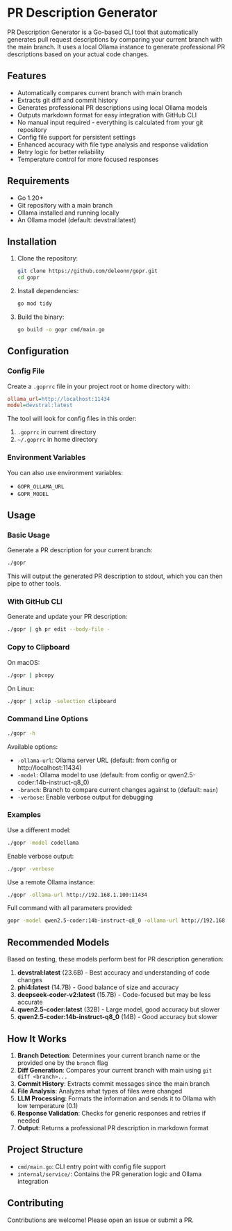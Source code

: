 # PR Description Generator

PR Description Generator is a Go-based CLI tool that automatically generates pull request descriptions by comparing your current branch with the main branch. It uses a local Ollama instance to generate professional PR descriptions based on your actual code changes.

## Features

- Automatically compares current branch with main branch
- Extracts git diff and commit history
- Generates professional PR descriptions using local Ollama models
- Outputs markdown format for easy integration with GitHub CLI
- No manual input required - everything is calculated from your git repository
- Config file support for persistent settings
- Enhanced accuracy with file type analysis and response validation
- Retry logic for better reliability
- Temperature control for more focused responses

## Requirements

- Go 1.20+
- Git repository with a main branch
- Ollama installed and running locally
- An Ollama model (default: devstral:latest)

## Installation

1. Clone the repository:

   ```bash
   git clone https://github.com/deleonn/gopr.git
   cd gopr
   ```

2. Install dependencies:

   ```bash
   go mod tidy
   ```

3. Build the binary:

   ```bash
   go build -o gopr cmd/main.go
   ```

## Configuration

### Config File

Create a `.goprrc` file in your project root or home directory with:

```ini
ollama_url=http://localhost:11434
model=devstral:latest
```

The tool will look for config files in this order:

1. `.goprrc` in current directory
2. `~/.goprrc` in home directory

### Environment Variables

You can also use environment variables:

- `GOPR_OLLAMA_URL`
- `GOPR_MODEL`

## Usage

### Basic Usage

Generate a PR description for your current branch:

```bash
./gopr
```

This will output the generated PR description to stdout, which you can then pipe to other tools.

### With GitHub CLI

Generate and update your PR description:

```bash
./gopr | gh pr edit --body-file -
```

### Copy to Clipboard

On macOS:

```bash
./gopr | pbcopy
```

On Linux:

```bash
./gopr | xclip -selection clipboard
```

### Command Line Options

```bash
./gopr -h
```

Available options:

- `-ollama-url`: Ollama server URL (default: from config or http://localhost:11434)
- `-model`: Ollama model to use (default: from config or qwen2.5-coder:14b-instruct-q8_0)
- `-branch`: Branch to compare current changes against to (default: `main`)
- `-verbose`: Enable verbose output for debugging

### Examples

Use a different model:

```bash
./gopr -model codellama
```

Enable verbose output:

```bash
./gopr -verbose
```

Use a remote Ollama instance:

```bash
./gopr -ollama-url http://192.168.1.100:11434
```

Full command with all parameters provided:

```bash
gopr -model qwen2.5-coder:14b-instruct-q8_0 -ollama-url http://192.168.1.100:11434 -branch main -verbose true
```

## Recommended Models

Based on testing, these models perform best for PR description generation:

1. **devstral:latest** (23.6B) - Best accuracy and understanding of code changes
2. **phi4:latest** (14.7B) - Good balance of size and accuracy
3. **deepseek-coder-v2:latest** (15.7B) - Code-focused but may be less accurate
4. **qwen2.5-coder:latest** (32B) - Large model, good accuracy but slower
5. **qwen2.5-coder:14b-instruct-q8_0** (14B) - Good accuracy but slower

## How It Works

1. **Branch Detection**: Determines your current branch name or the provided one by the `branch` flag
2. **Diff Generation**: Compares your current branch with main using `git diff <branch>...`
3. **Commit History**: Extracts commit messages since the main branch
4. **File Analysis**: Analyzes what types of files were changed
5. **LLM Processing**: Formats the information and sends it to Ollama with low temperature (0.1)
6. **Response Validation**: Checks for generic responses and retries if needed
7. **Output**: Returns a professional PR description in markdown format

## Project Structure

- `cmd/main.go`: CLI entry point with config file support
- `internal/service/`: Contains the PR generation logic and Ollama integration

## Contributing

Contributions are welcome! Please open an issue or submit a PR.
